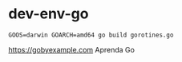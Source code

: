 # dev-env-go



```
GOOS=darwin GOARCH=amd64 go build gorotines.go
```

https://gobyexample.com
Aprenda Go